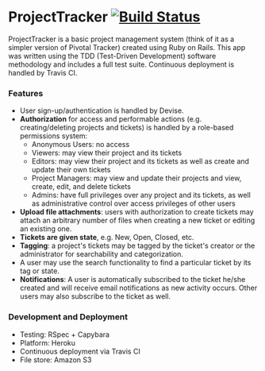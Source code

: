 # ProjectTracker [![Build Status](https://travis-ci.org/kennethlee/ProjectTracker.svg?branch=master)](https://travis-ci.org/kennethlee/ProjectTracker)

ProjectTracker is a basic project management system (think of it as a simpler version of Pivotal Tracker) created using Ruby on Rails. This app was written using the TDD (Test-Driven Development) software methodology and includes a full test suite. Continuous deployment is handled by Travis CI.

### Features

- User sign-up/authentication is handled by Devise.
- **Authorization** for access and performable actions (e.g. creating/deleting projects and tickets) is handled by a role-based permissions system:
  - Anonymous Users: no access
  - Viewers: may view their project and its tickets
  - Editors: may view their project and its tickets as well as create and update their own tickets
  - Project Managers: may view and update their projects and view, create, edit, and delete tickets
  - Admins: have full privileges over any project and its tickets, as well as administrative control over access privileges of other users
- **Upload file attachments**: users with authorization to create tickets may attach an arbitrary number of files when creating a new ticket or editing an existing one.
- **Tickets are given state**, e.g. New, Open, Closed, etc.
- **Tagging**: a project's tickets may be tagged by the ticket's creator or the administrator for searchability and categorization.
- A user may use the search functionality to find a particular ticket by its tag or state.
- **Notifications**: A user is automatically subscribed to the ticket he/she created and will receive email notifications as new activity occurs. Other users may also subscribe to the ticket as well.

### Development and Deployment

- Testing: RSpec + Capybara
- Platform: Heroku
- Continuous deployment via Travis CI
- File store: Amazon S3
